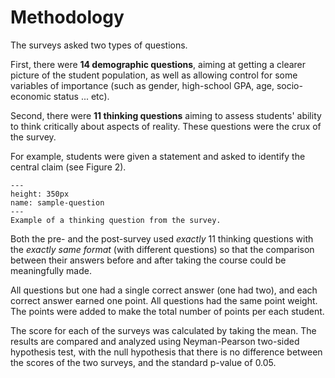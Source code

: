 # Methodology

The surveys asked two types of questions. 

First, there were **14 demographic questions**, aiming at getting a clearer picture of the student population, as well as allowing control for some variables of importance (such as gender, high-school GPA, age, socio-economic status ... etc).

Second, there were **11 thinking questions** aiming to assess students' ability to think critically about aspects of reality. These questions were the crux of the survey.

For example, students were given a statement and asked to identify the central claim (see Figure 2).

```{figure} ../Files/sample_question.png
---
height: 350px
name: sample-question
---
Example of a thinking question from the survey.
```

Both the pre- and the post-survey used *exactly* 11 thinking questions with the *exactly same format* (with different questions) so that the comparison between their answers before and after taking the course could be meaningfully made.

All questions but one had a single correct answer (one had two), and each correct answer earned one point. All questions had the same point weight. The points were added to make the total number of points per each student.

The score for each of the surveys was calculated by taking the mean. The results are compared and analyzed using Neyman-Pearson two-sided hypothesis test, with the null hypothesis that there is no difference between the scores of the two surveys, and the standard p-value of 0.05. 